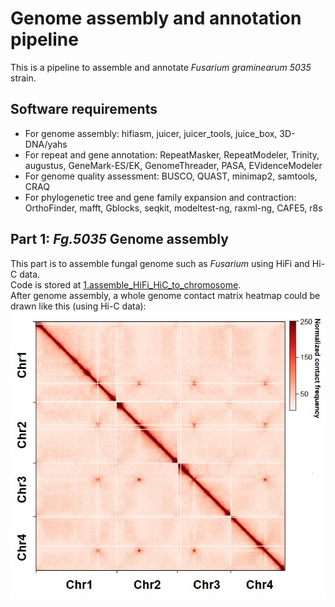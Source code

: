Genome assembly and annotation pipeline
===
This is a pipeline to assemble and annotate _Fusarium graminearum 5035_ strain.

## Software requirements
- For genome assembly: hifiasm, juicer, juicer_tools, juice_box, 3D-DNA/yahs
- For repeat and gene annotation: RepeatMasker, RepeatModeler, Trinity, augustus, GeneMark-ES/EK, GenomeThreader, PASA, EVidenceModeler
- For genome quality assessment: BUSCO, QUAST, minimap2, samtools, CRAQ
- For phylogenetic tree and gene family expansion and contraction: OrthoFinder, mafft, Gblocks, seqkit, modeltest-ng, raxml-ng, CAFE5, r8s
## Part 1: _Fg.5035_ Genome assembly
This part is to assemble fungal genome such as _Fusarium_ using HiFi and Hi-C data.  
Code is stored at [1.assemble_HiFi_HiC_to_chromosome](./1.assemble_HiFi_HiC_to_chromosome).  
After genome assembly, a whole genome contact matrix heatmap could be drawn like this (using Hi-C data):
![image](https://github.com/maxuying1218/Genome-assembly-annotation-pipeline/blob/main/figures/Genome_assembly_HiC_contact_heatmap.jpg)
